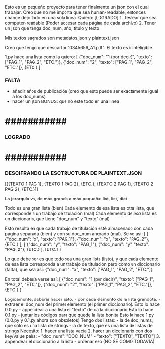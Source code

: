 Esto es un pequeño proyecto para tener finalmente un json con el cual trabajar.
Creo que no me importa que sea human-readable, entonces chance dejo todo en
una sola línea. Quiero:
    [LOGRADO] 1. Testear que sea computer-readable (Poder accesar cada página
    de cada archivo)
    2. Tener un json que tenga doc_num, año, título y texto

Mis textos sagrados son metadatos.json y plaintext.json

Creo que tengo que descartar "0345656_A1.pdf". El texto es ininteligible

1.py hace una lista como la quiero:
    [
        {"doc_num": "1 (por decir)",
        "texto": ["PAG_1", "PAG_2", "ETC."]},
        {"doc_num": "2",
        "texto": ["PAG_1", "PAG_2", "ETC."]},
        {ETC.}
    ]


### FALTA ###

- añadir años de publicación (creo que esto puede ser exactamente igual a los doc_nums)
- hacer un json
    BONUS: que no esté todo en una línea


# ########### #
### LOGRADO ###
# ########### #

### DESCIFRANDO LA ESCTRUCTURA DE PLAINTEXT.JSON ###

[[{TEXTO 1 PAG 1}, {TEXTO 1 PAG 2}, {ETC.}, 
{TEXTO 2 PAG 1}, {TEXTO 2 PAG 2}, {ETC.}]]


La jerarquía va, de más grande a más pequeño:
list,
    list,
        dict

Todo es una gran lista (bien)
Cada elemento de esa lista es otra lista, que corresponde a un trabajo de 
titulación (mal)
Cada elemento de _esa_ lista es un diccionario, que tiene "doc_num" y "texto"
(mal)

Esto resulta en que cada trabajo de titulación esté almacenado con cada página
separada (bien) y con su doc_num anexado (mal). Se ve así:
    [
        [
            {"doc_num": "x", "texto": "PAG_1"}, {"doc_num": "x", "texto": "PAG_2"},
            {ETC.}
        ],
        [
            {"doc_num": "y", "texto": "PAG_1"}, {"doc_num": "y", "texto": "PAG_2"},
            {ETC.}
        ],
        [ETC.]
    ]

Lo que debe ser es que todo sea una gran lista (listo), y que cada elemento de
esa lista corresponda a un trabajo de titulación pero como un diccionario
(falta), que sea así:
    {"doc_num": "x",
    "texto": ["PAG_1", "PAG_2", "ETC."]}

En total debería verse así:
    [
        {"doc_num": "1 (por decir)",
        "texto": ["PAG_1", "PAG_2", "ETC."]},
        {"doc_num": "2",
        "texto": ["PAG_1", "PAG_2", "ETC."]},
        {ETC.}
    ]

Lógicamente, debería hacer esto:
    - por cada elemento de la lista grandota:
        - extraer el doc_num del primer elemento (el primer diccionario). Esto lo hace 0.0.py
        - appendear a una lista el "texto" de cada diccionario            Esto lo hace 0.1.py
        - juntar los códigos para que quede la lista bonita               Esto lo hace 1.py (0.0.py y 0.1.py ahora son obsoletos)
            Tengo dos listas:
                - la de doc_nums, que sólo es una lista de strings
                - la de texto, que es una lista de listas de strings
            Necesito:
                1. hacer una lista vacía
                2. hacer un diccionario con dos key/value pairs:
                    - "doc_num": "DOC_NUM"
                    - "texto": ["TEXTO", "TEXTO"]
                3. appendear el diccionario a la lista
    - ordenar eso (NO SÉ CÓMO TODAVÍA)